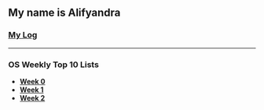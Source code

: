 ## My name is Alifyandra

### [My Log](TXT/mylog.txt)

---

### OS Weekly Top 10 Lists

-   **[Week 0](w00.md)**
-   **[Week 1](w01.md)**
-   **[Week 2](w02.md)**

